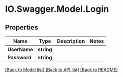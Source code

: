 # IO.Swagger.Model.Login
## Properties

Name | Type | Description | Notes
------------ | ------------- | ------------- | -------------
**UserName** | **string** |  | 
**Password** | **string** |  | 

[[Back to Model list]](../README.md#documentation-for-models) [[Back to API list]](../README.md#documentation-for-api-endpoints) [[Back to README]](../README.md)

